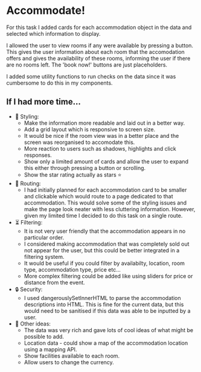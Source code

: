 # Accommodate!

For this task I added cards for each accommodation object in the data and selected which information to display.

I allowed the user to view rooms if any were available by pressing a button. This gives the user information about each room that the accomodation offers and gives the availability of these rooms, informing the user if there are no rooms left. The 'book now!' buttons are just placeholders.

I added some utility functions to run checks on the data since it was cumbersome to do this in my components.

## If I had more time...

- 🎨 Styling:
  - Make the information more readable and laid out in a better way.
  - Add a grid layout which is responsive to screen size.
  - It would be nice if the room view was in a better place and the screen was reorganised to accomodate this.
  - More reaction to users such as shadows, highlights and click responses.
  - Show only a limited amount of cards and allow the user to expand this either through pressing a button or scrolling.
  - Show the star rating actually as stars ⭐️
- 🔀 Routing:
  - I had initially planned for each accommodation card to be smaller and clickable which would route to a page dedicated to that accommodation. This would solve some of the styling issues and make the page look neater with less cluttering information. However, given my limited time I decided to do this task on a single route.
- ⏳ Filtering:
  - It is not very user friendly that the accommodation appears in no particular order.
  - I considered making accommodation that was completely sold out not appear for the user, but this could be better integrated in a filtering system.
  - It would be useful if you could filter by availabilty, location, room type, accommodation type, price etc...
  - More complex filtering could be added like using sliders for price or distance from the event.
- 🔒 Security:
  - I used dangerouslySetInnerHTML to parse the accommodation descriptions into HTML. This is fine for the current data, but this would need to be sanitised if this data was able to be inputted by a user.
- 💭 Other ideas:
  - The data was very rich and gave lots of cool ideas of what might be possible to add.
  - Location data - could show a map of the accommodation location using a mapping API.
  - Show facilities available to each room.
  - Allow users to change the currency.
